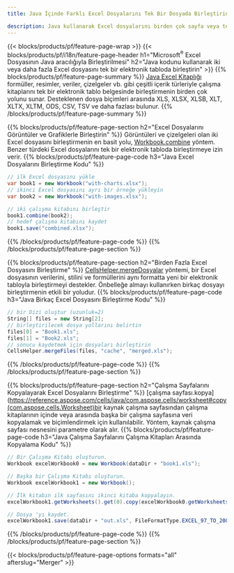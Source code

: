 ```yaml
---
title: Java İçinde Farklı Excel Dosyalarını Tek Bir Dosyada Birleştirin

description: Java kullanarak Excel dosyalarını birden çok sayfa veya tek sayfa halinde birleştirin. Excel belgelerini PDF, Görüntüler ve HTML ile birleştirin, birleştirin veya birleştirin.
---
```

{{< blocks/products/pf/feature-page-wrap >}}
{{< blocks/products/pf/i18n/feature-page-header h1="Microsoft<sup>&reg;</sup> Excel Dosyasının Java aracılığıyla Birleştirilmesi" h2="Java kodunu kullanarak iki veya daha fazla Excel dosyasını tek bir elektronik tabloda birleştirin" >}}
{{% blocks/products/pf/feature-page-summary %}}
[Java Excel Kitaplığı](/cells/java/) formüller, resimler, veriler, çizelgeler vb. gibi çeşitli içerik türleriyle çalışma kitaplarını tek bir elektronik tablo belgesinde birleştirmenin birden çok yolunu sunar. Desteklenen dosya biçimleri arasında XLS, XLSX, XLSB, XLT, XLTX, XLTM, ODS, CSV, TSV ve daha fazlası bulunur.
{{% /blocks/products/pf/feature-page-summary %}}

{{% blocks/products/pf/feature-page-section h2="Excel Dosyalarını Görüntüler ve Grafiklerle Birleştirin" %}}
Görüntüleri ve çizelgeleri olan iki Excel dosyasını birleştirmenin en basit yolu, [Workbook.combine](https://reference.aspose.com/cells/java/com.aspose.cells/workbook#combine(com.aspose.cells.Workbook)) yöntem. Benzer türdeki Excel dosyalarını tek bir elektronik tabloda birleştirmeye izin verir.
{{% blocks/products/pf/feature-page-code h3="Java Excel Dosyalarını Birleştirme Kodu" %}}

```cs
// ilk Excel dosyasını yükle
var book1 = new Workbook("with-charts.xlsx");
// ikinci Excel dosyasını ayrı bir örneğe yükleyin
var book2 = new Workbook("with-images.xlsx");

// iki çalışma kitabını birleştir
book1.combine(book2);
// hedef çalışma kitabını kaydet 
book1.save("combined.xlsx");

```
{{% /blocks/products/pf/feature-page-code %}}
{{% /blocks/products/pf/feature-page-section %}}

{{% blocks/products/pf/feature-page-section h2="Birden Fazla Excel Dosyasını Birleştirme" %}}
[CellsHelper.mergeDosyalar](https://reference.aspose.com/cells/java/com.aspose.cells/cellshelper#mergeFiles) yöntemi, bir Excel dosyasının verilerini, stilini ve formüllerini aynı formatta yeni bir elektronik tabloyla birleştirmeyi destekler. Önbelleğe almayı kullanırken birkaç dosyayı birleştirmenin etkili bir yoludur. 
{{% blocks/products/pf/feature-page-code h3="Java Birkaç Excel Dosyasını Birleştirme Kodu" %}}

```cs
// bir Dizi oluştur (uzunluk=2)
String[] files = new String[2];
// birleştirilecek dosya yollarını belirtin
files[0] = "Book1.xls";
files[1] = "Book2.xls";
// sonucu kaydetmek için dosyaları birleştirin
CellsHelper.mergeFiles(files, "cache", "merged.xls");


```
{{% /blocks/products/pf/feature-page-code %}}
{{% /blocks/products/pf/feature-page-section %}}

{{% blocks/products/pf/feature-page-section h2="Çalışma Sayfalarını Kopyalayarak Excel Dosyalarını Birleştirme" %}}
[çalışma sayfası.kopya](https://reference.aspose.com/cells/java/com.aspose.cells/worksheet#copy(com.aspose.cells.Worksheet)bir kaynak çalışma sayfasından çalışma kitaplarının içinde veya arasında başka bir çalışma sayfasına veri kopyalamak ve biçimlendirmek için kullanılabilir. Yöntem, kaynak çalışma sayfası nesnesini parametre olarak alır.
{{% blocks/products/pf/feature-page-code h3="Java Çalışma Sayfalarını Çalışma Kitapları Arasında Kopyalama Kodu" %}}

```cs
// Bir Çalışma Kitabı oluşturun.
Workbook excelWorkbook0 = new Workbook(dataDir + "book1.xls");

// Başka bir Çalışma Kitabı oluşturun.
Workbook excelWorkbook1 = new Workbook();

// İlk kitabın ilk sayfasını ikinci kitaba kopyalayın.
excelWorkbook1.getWorksheets().get(0).copy(excelWorkbook0.getWorksheets().get(0));

// Dosya 'yı kaydet.
excelWorkbook1.save(dataDir + "out.xls", FileFormatType.EXCEL_97_TO_2003);

```
{{% /blocks/products/pf/feature-page-code %}}
{{% /blocks/products/pf/feature-page-section %}}

{{< blocks/products/pf/feature-page-options formats="all" afterslug="Merger" >}}
